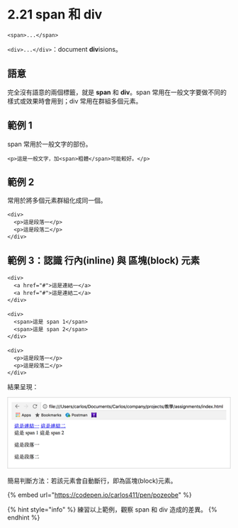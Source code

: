 # 2.21 span 和 div

`<span>...</span>`

`<div>...</div>`：document **div**isions。

## 語意

完全沒有語意的兩個標籤，就是 **span** 和 **div**。span 常用在一般文字要做不同的樣式或效果時會用到；div 常用在群組多個元素。

## 範例 1

span 常用於一般文字的部份。

```markup
<p>這是一般文字，加<span>粗體</span>可能較好。</p>
```

## 範例 2

常用於將多個元素群組化成同一個。

```markup
<div>
  <p>這是段落一</p>
  <p>這是段落二</p>
</div>
```

## 範例 3：認識 行內(inline) 與 區塊(block) 元素

```markup
<div>
  <a href="#">這是連結一</a>
  <a href="#">這是連結二</a>
</div>

<div>
  <span>這是 span 1</span>
  <span>這是 span 2</span>
</div>

<div>
  <p>這是段落一</p>
  <p>這是段落二</p>
</div>
```

結果呈現：

![](../.gitbook/assets/li-jie-hang-nei-yu-qu-kuai-cha-yi-.png)

簡易判斷方法：若該元素會自動斷行，即為區塊(block)元素。

{% embed url="https://codepen.io/carlos411/pen/pozeobe" %}

{% hint style="info" %}
練習以上範例，觀察 span 和 div 造成的差異。
{% endhint %}
